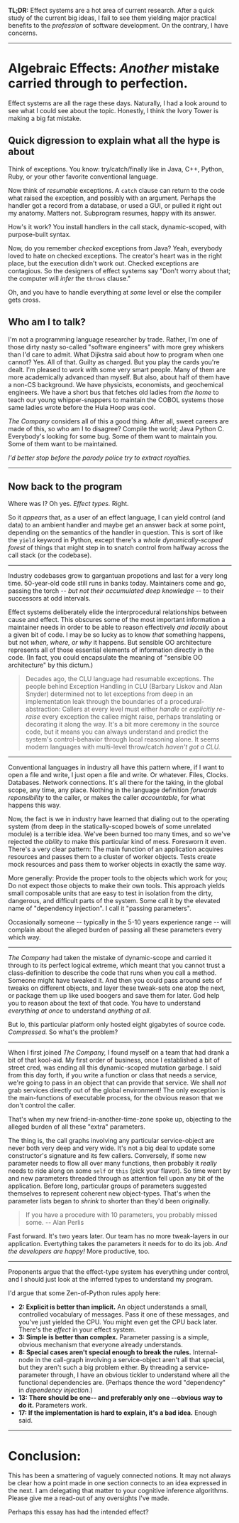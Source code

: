 **TL;DR:** Effect systems are a hot area of current research. After a quick study of the current big ideas,
I fail to see them yielding major practical benefits to the *profession* of software development.
On the contrary, I have concerns.

-----

# Algebraic Effects: *Another* mistake carried through to perfection.

Effect systems are all the rage these days.
Naturally, I had a look around to see what I could see about the topic.
Honestly, I think the Ivory Tower is making a big fat mistake.

## Quick digression to explain what all the hype is about

Think of exceptions. You know: try/catch/finally like in Java, C++, Python, Ruby, or your other favorite conventional language.

Now think of *resumable* exceptions. A `catch` clause can return to the code what raised the exception,
and possibly with an argument. Perhaps the handler got a record from a database, or used a GUI, or pulled it right out my anatomy.
Matters not. Subprogram resumes, happy with its answer.

How's it work? You install handlers in the call stack, dynamic-scoped, with purpose-built syntax.


Now, do you remember *checked* exceptions from Java? Yeah, everybody loved to hate on checked exceptions.
The creator's heart was in the right place, but the execution didn't work out. Checked exceptions are contagious.
So the designers of effect systems say "Don't worry about that; the computer will *infer* the `throws` clause."

Oh, and you have to handle everything at *some* level or else the compiler gets cross.

## Who am I to talk?

I'm not a programming language researcher by trade.
Rather, I'm one of those dirty nasty so-called "software engineers" with more grey whiskers than I'd care to admit.
What Dijkstra said about how to program when one cannot? Yes. All of that. Guilty as charged.
But you play the cards you're dealt. I'm pleased to work with some very smart people.
Many of them are more academically advanced than myself.
But also, about half of them have a non-CS background.
We have physicists, economists, and geochemical engineers.
We have a short bus that fetches old ladies from *the home* to teach our young whipper-snappers to maintain the COBOL systems those same ladies wrote before the Hula Hoop was cool.

*The Company* considers all of this a good thing.
After all, sweet careers are made of this, so who am I to disagree?
Compile the world; Java Python C. Everybody's looking for some bug.
Some of them want to maintain you. Some of them want to be maintained.

*I'd better stop before the parody police try to extract royalties.*

-----

## Now back to the program

Where was I? Oh yes. *Effect types.* Right.


So it *appears* that, as a user of an effect language, I can yield control (and data) to an ambient handler and maybe get an answer back at some point, depending on the semantics of the handler in question.
This is sort of like the `yield` keyword in Python, except there's a *whole dynamically-scoped forest* of things that might step in to snatch control from halfway across the call stack (or the codebase).

-----

Industry codebases grow to gargantuan propotions and last for a very long time. 50-year-old code still runs in banks today.
Maintainers come and go, passing the torch -- *but not their accumulated deep knowledge* -- to their successors at odd intervals.

Effect systems deliberately elide the interprocedural relationships between cause and effect.
This obscures some of the most important information a maintainer needs
in order to be able to reason effectively *and locally* about a given bit of code.
I may be so lucky as to know *that* something happens, but not *when, where, or why* it happens.
But sensible OO architecture represents all of those essential elements of information directly in the code.
(In fact, you could encapsulate the meaning of "sensible OO architecture" by this dictum.)

> Decades ago, the CLU language had resumable exceptions.
> The people behind Exception Handling in CLU (Barbary Liskov and Alan Snyder) determined not to let exceptions from deep in an implementation leak through the boundaries of a procedural-abstraction:
> Callers at every level must either *handle* or *explicitly re-raise* every exception the callee might raise, perhaps translating or decorating it along the way.
> It's a bit more ceremony in the source code, but it means you can always understand and predict the system's control-behavior through local reasoning alone.
> It seems modern languages with multi-level throw/catch *haven't got a CLU.*

-----

Conventional languages in industry all have this pattern where, if I want to open a file and write, I just open a file and write.
Or whatever. Files, Clocks. Databases. Network connections. It's all there for the taking, in the global scope, any time, any place.
Nothing in the language definition *forwards reponsibility* to the caller, or makes the caller *accountable*, for what happens this way.

Now, the fact is we in industry have learned that dialing out to the operating system (from deep in the statically-scoped bowels of some unrelated module) is a terrible idea.
We've been burned too many times, and so we've rejected the *ability* to make this particular kind of mess. Foresworn it even.
There's a very clear pattern: The main function of an application acquires resources and passes them to a cluster of worker objects.
Tests create mock resources and pass them to worker objects in exactly the same way.

More generally: Provide the proper tools to the objects which work for you; Do not expect those objects to make their own tools.
This approach yields small composable units that are easy to test in isolation from the dirty, dangerous, and difficult parts of the system.
Some call it by the elevated name of "dependency injection". I call it "passing parameters".

Occasionally someone -- typically in the 5-10 years experience range -- will complain about the alleged burden of passing all these parameters every which way.

-----

*The Company* had taken the mistake of dynamic-scope and carried it through to its perfect logical extreme,
which meant that you cannot trust a class-definition to describe the code that runs when you call a method.
Someone might have tweaked it. And then you could pass around sets of tweaks on different objects,
and layer these tweak-sets one atop the next, or package them up like used boogers and save them for later.
God help you to reason about the text of that code.
You have to understand *everything at once* to understand *anything at all*.

But lo, this particular platform only hosted eight gigabytes of source code. *Compressed.* So what's the problem?

-----

When I first joined *The Company,* I found myself on a team that had drank a bit of that kool-aid.
My first order of business, once I established a bit of street cred, was ending all this dynamic-scoped mutation garbage.
I said from this day forth, if you write a function or class that needs a service,
we're going to pass in an object that can provide that service.
We shall *not* grab services directly out of the global environment!
The only exception is the main-functions of executable process,
for the obvious reason that we don't control the caller.

That's when my new friend-in-another-time-zone spoke up, objecting to the alleged burden of all these "extra" parameters.

The thing is, the call graphs involving any particular service-object are never both very deep and very wide.
It's not a big deal to update some constructor's signature and its few callers.
Conversely, if some new parameter needs to flow all over many functions, then probably it *really* needs to ride along on some `self` or `this` (pick your flavor).
So time went by and new parameters threaded through as attention fell upon any bit of the application.
Before long, particular groups of parameters suggested themselves to represent coherent new object-types.
That's when the parameter lists began to *shrink* to shorter than they'd been originally.

> If you have a procedure with 10 parameters, you probably missed some.
>     -- Alan Perlis

Fast forward. It's two years later. Our team has no more tweak-layers in our application.
Evertything takes the parameters it needs for to do its job.
*And the developers are happy!* More productive, too.

-----

Proponents argue that the effect-type system has everything under control,
and I should just look at the inferred types to understand my program.

I'd argue that some Zen-of-Python rules apply here:

* **2: Explicit is better than implicit.**  An object understands a small, controlled vocabulary of messages. Pass it one of these messages, and you've just yielded the CPU. You might even get the CPU back later.
  There's the *effect* in your effect system.
* **3: Simple is better than complex.**  Parameter passing is a simple, obvious mechanism that everyone already understands.
* **8: Special cases aren't special enough to break the rules.** Internal-node in the call-graph involving a service-object aren't all that special, but they aren't such a big problem either.
  By threading a service-parameter through, I have an obvious tickler to understand where all the functional dependencies are. (Perhaps thence the word "dependency" in *dependency injection.*)
* **13: There should be one-- and preferably only one --obvious way to do it.** Parameters work.
* **17: If the implementation is hard to explain, it's a bad idea.** Enough said.

-----

# Conclusion:

This has been a smattering of vaguely connected notions.
It may not always be clear how a point made in one section connects to an idea expressed in the next.
I am delegating that matter to your cognitive inference algorithms.
Please give me a read-out of any oversights I've made.

Perhaps this essay has had the intended effect?
